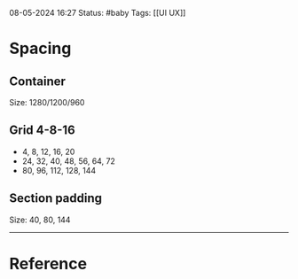 08-05-2024 16:27
Status: #baby
Tags: [[UI UX]]

# Spacing
## Container
Size: 1280/1200/960
## Grid 4-8-16
- 4, 8, 12, 16, 20
- 24, 32, 40, 48, 56, 64, 72 
- 80, 96, 112, 128, 144
## Section padding
Size: 40, 80, 144 

***
# Reference
